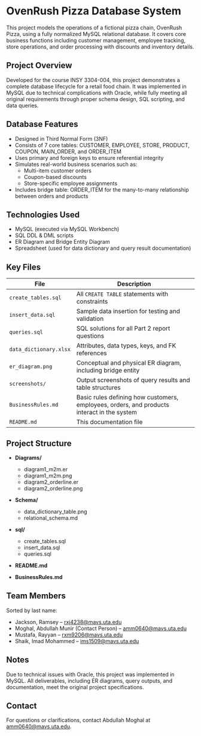 # OvenRush Pizza Database System

This project models the operations of a fictional pizza chain, OvenRush Pizza, using a fully normalized MySQL relational database. It covers core business functions including customer management, employee tracking, store operations, and order processing with discounts and inventory details.

## Project Overview

Developed for the course INSY 3304-004, this project demonstrates a complete database lifecycle for a retail food chain. It was implemented in MySQL due to technical complications with Oracle, while fully meeting all original requirements through proper schema design, SQL scripting, and data queries.

## Database Features

- Designed in Third Normal Form (3NF)
- Consists of 7 core tables: CUSTOMER, EMPLOYEE, STORE, PRODUCT, COUPON, MAIN_ORDER, and ORDER_ITEM
- Uses primary and foreign keys to ensure referential integrity
- Simulates real-world business scenarios such as:
  - Multi-item customer orders
  - Coupon-based discounts
  - Store-specific employee assignments
- Includes bridge table: ORDER_ITEM for the many-to-many relationship between orders and products

## Technologies Used

- MySQL (executed via MySQL Workbench)
- SQL DDL & DML scripts
- ER Diagram and Bridge Entity Diagram
- Spreadsheet (used for data dictionary and query result documentation)

## Key Files

| File | Description |
|------|-------------|
| `create_tables.sql` | All `CREATE TABLE` statements with constraints |
| `insert_data.sql` | Sample data insertion for testing and validation |
| `queries.sql` | SQL solutions for all Part 2 report questions |
| `data_dictionary.xlsx` | Attributes, data types, keys, and FK references |
| `er_diagram.png` | Conceptual and physical ER diagram, including bridge entity |
| `screenshots/` | Output screenshots of query results and table structures |
| `BusinessRules.md` | Basic rules defining how customers, employees, orders, and products interact in the system |
| `README.md` | This documentation file |

## Project Structure

- **Diagrams/**
  - diagram1_m2m.er
  - diagram1_m2m.png
  - diagram2_orderline.er
  - diagram2_orderline.png

- **Schema/**
  - data_dictionary_table.png
  - relational_schema.md

- **sql/**
  - create_tables.sql
  - insert_data.sql
  - queries.sql

- **README.md**
- **BusinessRules.md**

## Team Members

Sorted by last name:

- Jackson, Ramsey – rxj4238@mavs.uta.edu  
- Moghal, Abdullah Munir (Contact Person) – amm0640@mavs.uta.edu  
- Mustafa, Rayyan – rxm9206@mavs.uta.edu  
- Shaik, Imad Mohammed – ims1509@mavs.uta.edu  

## Notes

Due to technical issues with Oracle, this project was implemented in MySQL. All deliverables, including ER diagrams, query outputs, and documentation, meet the original project specifications.

## Contact

For questions or clarifications, contact Abdullah Moghal at amm0640@mavs.uta.edu.
